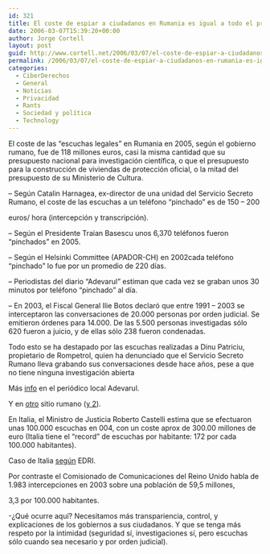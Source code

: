 ```yaml
---
id: 321
title: El coste de espiar a ciudadanos en Rumania es igual a todo el presupuesto para ciencia
date: 2006-03-07T15:39:20+00:00
author: Jorge Cortell
layout: post
guid: http://www.cortell.net/2006/03/07/el-coste-de-espiar-a-ciudadanos-en-rumania-es-igual-a-todo-el-presupuesto-para-ciencia/
permalink: /2006/03/07/el-coste-de-espiar-a-ciudadanos-en-rumania-es-igual-a-todo-el-presupuesto-para-ciencia/
categories:
  - CiberDerechos
  - General
  - Noticias
  - Privacidad
  - Rants
  - Sociedad y polí­tica
  - Technology
---
```

El coste de las &#8220;escuchas legales&#8221; en Rumania en 2005, según el gobierno rumano, fue de 118 millones euros, casi la misma cantidad que su presupuesto nacional para investigación cientí­fica, o que el presupuesto para la construcción de viviendas de protección oficial, o la mitad del presupuesto de su Ministerio de Cultura.

&#8211; Según Catalin Harnagea, ex-director de una unidad del Servicio Secreto Rumano, el coste de las escuchas a un teléfono &#8220;pinchado&#8221; es de 150 &#8211; 200
  
euros/ hora (intercepción y transcripción).
  
&#8211; Según el Presidente Traian Basescu unos 6,370 teléfonos fueron &#8220;pinchados&#8221; en 2005.
  
&#8211; Según el Helsinki Committee (APADOR-CH) en 2002cada teléfono &#8220;pinchado&#8221; lo fue por un promedio de 220 dí­as.
  
&#8211; Periodistas del diario &#8220;Adevarul&#8221; estiman que cada vez se graban unos 30 minutos por teléfono &#8220;pinchado&#8221; al dí­a.
  
&#8211; En 2003, el Fiscal General Ilie Botos declaró que entre 1991 &#8211; 2003 se interceptaron las conversaciones de 20.000 personas por orden judicial. Se emitieron órdenes para 14.000. De las 5.500 personas investigadas sólo 620 fueron a juicio, y de ellas sólo 238 fueron condenadas.

Todo esto se ha destapado por las escuchas realizadas a Dinu Patriciu, propietario de Rompetrol, quien ha denunciado que el Servicio Secreto Rumano lleva grabando sus conversaciones desde hace años, pese a que no tiene ninguna investigación abierta

Más [info](http://www.adevarulonline.ro/arhiva/2006/Februarie/1343/174646.html) en el periódico local Adevarul.
  
Y en [otro](http://www.ziua.ro/display.php?id=193913&data=2006-02-16) sitio rumano ([y 2](http://www.ziua.ro/display.php?id=194466&data=2006-02-24)).

En Italia, el Ministro de Justicia Roberto Castelli estima que se efectuaron unas 100.000 escuchas en 004, con un coste aprox de 300.00 millones de euro (Italia tiene el &#8220;record&#8221; de escuchas por habitante: 172 por cada 100.000 habitantes).

Caso de Italia [según](http://www.edri.org/edrigram/number3.4/wiretap) EDRI.

Por contraste el Comisionado de Comunicaciones del Reino Unido habla de 1.983 intercepciones en 2003 sobre una población de 59,5 millones,
  
3,3 por 100.000 habitantes.

-¿Qué ocurre aquí­? Necesitamos más transpariencia, control, y explicaciones de los gobiernos a sus ciudadanos. Y que se tenga más respeto por la intimidad (seguridad sí­, investigaciones sí­, pero escuchas sólo cuando sea necesario y por orden judicial).